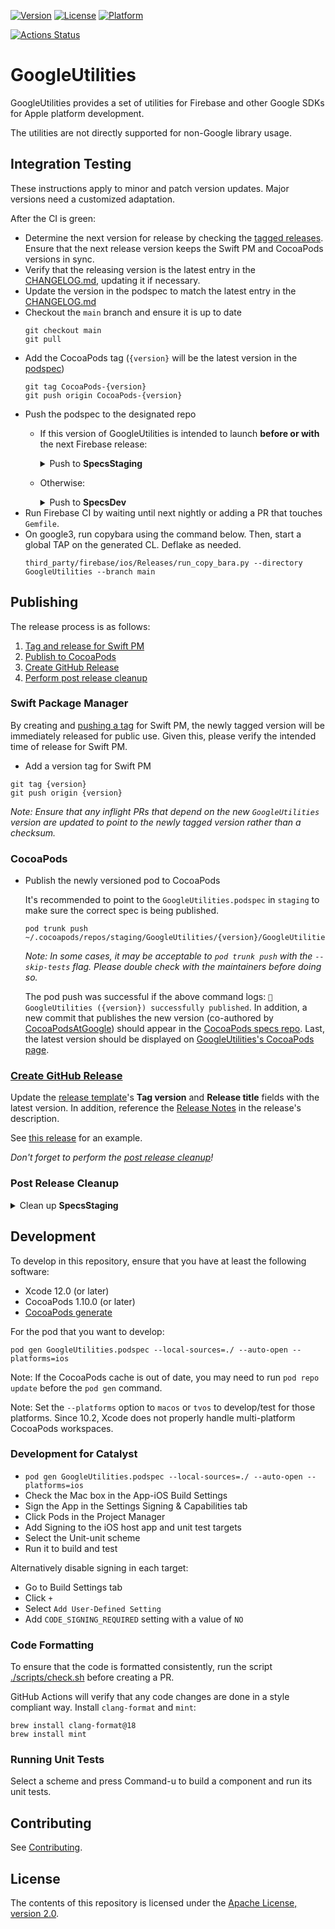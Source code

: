 [![Version](https://img.shields.io/cocoapods/v/GoogleUtilities.svg?style=flat)](https://cocoapods.org/pods/GoogleUtilities)
[![License](https://img.shields.io/cocoapods/l/GoogleUtilities.svg?style=flat)](https://cocoapods.org/pods/GoogleUtilities)
[![Platform](https://img.shields.io/cocoapods/p/GoogleUtilities.svg?style=flat)](https://cocoapods.org/pods/GoogleUtilities)

[![Actions Status][gh-google-utilities-badge]][gh-actions]

# GoogleUtilities

GoogleUtilities provides a set of utilities for Firebase and other Google SDKs for Apple platform
development.

The utilities are not directly supported for non-Google library usage.

## Integration Testing
These instructions apply to minor and patch version updates. Major versions need
a customized adaptation.

After the CI is green:
* Determine the next version for release by checking the
  [tagged releases](https://github.com/google/GoogleUtilities/tags).
  Ensure that the next release version keeps the Swift PM and CocoaPods versions in sync.
* Verify that the releasing version is the latest entry in the [CHANGELOG.md](CHANGELOG.md),
  updating it if necessary.
* Update the version in the podspec to match the latest entry in the [CHANGELOG.md](CHANGELOG.md)
* Checkout the `main` branch and ensure it is up to date
  ```console
  git checkout main
  git pull
  ```
* Add the CocoaPods tag (`{version}` will be the latest version in the [podspec](GoogleUtilities.podspec#L3))
  ```console
  git tag CocoaPods-{version}
  git push origin CocoaPods-{version}
  ```
* Push the podspec to the designated repo
  * If this version of GoogleUtilities is intended to launch **before or with** the next Firebase release:
    <details>
    <summary>Push to <b>SpecsStaging</b></summary>

    ```console
    pod repo push --skip-tests staging GoogleUtilities.podspec
    ```

    If the command fails with `Unable to find the 'staging' repo.`, add the staging repo with:
    ```console
    pod repo add staging git@github.com:firebase/SpecsStaging.git
    ```
    </details>
  * Otherwise:
    <details>
    <summary>Push to <b>SpecsDev</b></summary>

    ```console
    pod repo push --skip-tests dev GoogleUtilities.podspec
    ```

    If the command fails with `Unable to find the 'dev' repo.`, add the dev repo with:
    ```console
    pod repo add dev git@github.com:firebase/SpecsDev.git
    ```
    </details>
* Run Firebase CI by waiting until next nightly or adding a PR that touches `Gemfile`.
* On google3, run copybara using the command below. Then, start a global TAP on the generated CL. Deflake as needed.
  ```console
  third_party/firebase/ios/Releases/run_copy_bara.py --directory GoogleUtilities --branch main
  ```

## Publishing
The release process is as follows:
1. [Tag and release for Swift PM](#swift-package-manager)
2. [Publish to CocoaPods](#cocoapods)
3. [Create GitHub Release](#create-github-release)
4. [Perform post release cleanup](#post-release-cleanup)

### Swift Package Manager
  By creating and [pushing a tag](https://github.com/google/GoogleUtilities/tags)
  for Swift PM, the newly tagged version will be immediately released for public use.
  Given this, please verify the intended time of release for Swift PM.
  * Add a version tag for Swift PM
  ```console
  git tag {version}
  git push origin {version}
  ```
  *Note: Ensure that any inflight PRs that depend on the new `GoogleUtilities` version are updated to point to the
  newly tagged version rather than a checksum.*

### CocoaPods
* Publish the newly versioned pod to CocoaPods

  It's recommended to point to the `GoogleUtilities.podspec` in `staging` to make sure the correct spec is being published.
  ```console
  pod trunk push ~/.cocoapods/repos/staging/GoogleUtilities/{version}/GoogleUtilities.podspec
  ```
  *Note: In some cases, it may be acceptable to `pod trunk push` with the `--skip-tests` flag. Please double check with
  the maintainers before doing so.*

  The pod push was successful if the above command logs: `🚀  GoogleUtilities ({version}) successfully published`.
  In addition, a new commit that publishes the new version (co-authored by [CocoaPodsAtGoogle](https://github.com/CocoaPodsAtGoogle))
  should appear in the [CocoaPods specs repo](https://github.com/CocoaPods/Specs). Last, the latest version should be displayed
  on [GoogleUtilities's CocoaPods page](https://cocoapods.org/pods/GoogleUtilities).

### [Create GitHub Release](https://github.com/google/GoogleUtilities/releases/new/)
  Update the [release template](https://github.com/google/GoogleUtilities/releases/new/)'s **Tag version** and **Release title**
  fields with the latest version. In addition, reference the [Release Notes](./CHANGELOG.md) in the release's description.

  See [this release](https://github.com/google/GoogleUtilities/releases/edit/7.7.0) for an example.

  *Don't forget to perform the [post release cleanup](#post-release-cleanup)!*

### Post Release Cleanup
  <details>
  <summary>Clean up <b>SpecsStaging</b></summary>

  ```console
  pwd=$(pwd)
  mkdir -p /tmp/release-cleanup && cd $_
  git clone git@github.com:firebase/SpecsStaging.git
  cd SpecsStaging/
  git rm -rf GoogleUtilities/
  git commit -m "Post publish cleanup"
  git push origin master
  rm -rf /tmp/release-cleanup
  cd $pwd
  ```
  </details>

## Development

To develop in this repository, ensure that you have at least the following software:

  * Xcode 12.0 (or later)
  * CocoaPods 1.10.0 (or later)
  * [CocoaPods generate](https://github.com/square/cocoapods-generate)

For the pod that you want to develop:

`pod gen GoogleUtilities.podspec --local-sources=./ --auto-open --platforms=ios`

Note: If the CocoaPods cache is out of date, you may need to run
`pod repo update` before the `pod gen` command.

Note: Set the `--platforms` option to `macos` or `tvos` to develop/test for
those platforms. Since 10.2, Xcode does not properly handle multi-platform
CocoaPods workspaces.

### Development for Catalyst
* `pod gen GoogleUtilities.podspec --local-sources=./ --auto-open --platforms=ios`
* Check the Mac box in the App-iOS Build Settings
* Sign the App in the Settings Signing & Capabilities tab
* Click Pods in the Project Manager
* Add Signing to the iOS host app and unit test targets
* Select the Unit-unit scheme
* Run it to build and test

Alternatively disable signing in each target:
* Go to Build Settings tab
* Click `+`
* Select `Add User-Defined Setting`
* Add `CODE_SIGNING_REQUIRED` setting with a value of `NO`

### Code Formatting

To ensure that the code is formatted consistently, run the script
[./scripts/check.sh](https://github.com/firebase/firebase-ios-sdk/blob/main/scripts/check.sh)
before creating a PR.

GitHub Actions will verify that any code changes are done in a style compliant
way. Install `clang-format` and `mint`:

```console
brew install clang-format@18
brew install mint
```

### Running Unit Tests

Select a scheme and press Command-u to build a component and run its unit tests.

## Contributing

See [Contributing](CONTRIBUTING.md).

## License

The contents of this repository is licensed under the
[Apache License, version 2.0](http://www.apache.org/licenses/LICENSE-2.0).

[gh-actions]: https://github.com/firebase/firebase-ios-sdk/actions
[gh-google-utilities-badge]: https://github.com/firebase/firebase-ios-sdk/workflows/google-utilities/badge.svg
